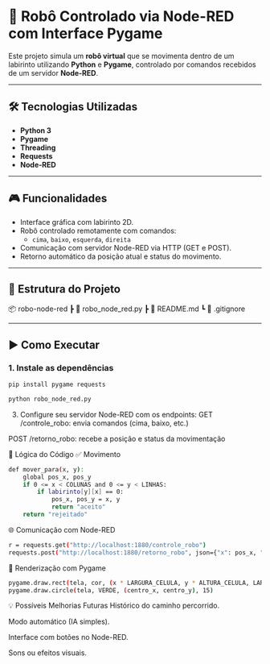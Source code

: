 # 🤖 Robô Controlado via Node-RED com Interface Pygame

Este projeto simula um **robô virtual** que se movimenta dentro de um labirinto utilizando **Python** e **Pygame**, controlado por comandos recebidos de um servidor **Node-RED**.

---

## 🛠 Tecnologias Utilizadas

- **Python 3**
- **Pygame**
- **Threading**
- **Requests**
- **Node-RED**

---

## 🎮 Funcionalidades

- Interface gráfica com labirinto 2D.
- Robô controlado remotamente com comandos:
  - `cima`, `baixo`, `esquerda`, `direita`
- Comunicação com servidor Node-RED via HTTP (GET e POST).
- Retorno automático da posição atual e status do movimento.

---

## 📁 Estrutura do Projeto

📦 robo-node-red
┣ 📄 robo_node_red.py
┣ 📄 README.md
┗ 📄 .gitignore


---

## ▶️ Como Executar

### 1. Instale as dependências

```bash
pip install pygame requests

python robo_node_red.py
````

3. Configure seu servidor Node-RED com os endpoints:
GET /controle_robo: envia comandos (cima, baixo, etc.)

POST /retorno_robo: recebe a posição e status da movimentação

🧠 Lógica do Código
✅ Movimento

```bash
def mover_para(x, y):
    global pos_x, pos_y
    if 0 <= x < COLUNAS and 0 <= y < LINHAS:
        if labirinto[y][x] == 0:
            pos_x, pos_y = x, y
            return "aceito"
    return "rejeitado"
```
🌐 Comunicação com Node-RED

```bash
r = requests.get("http://localhost:1880/controle_robo")
requests.post("http://localhost:1880/retorno_robo", json={"x": pos_x, "y": pos_y, "status": status})
```
🎨 Renderização com Pygame

```bash
pygame.draw.rect(tela, cor, (x * LARGURA_CELULA, y * ALTURA_CELULA, LARGURA_CELULA, ALTURA_CELULA))
pygame.draw.circle(tela, VERDE, (centro_x, centro_y), 15)
```

💡 Possíveis Melhorias Futuras
Histórico do caminho percorrido.

Modo automático (IA simples).

Interface com botões no Node-RED.

Sons ou efeitos visuais.



